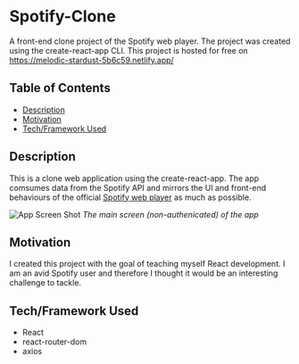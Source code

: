 # Spotify-Clone
A front-end clone project of the Spotify web player. The project was created using the create-react-app CLI. 
This project is hosted for free on https://melodic-stardust-5b6c59.netlify.app/ 

## Table of Contents
- [Description](#description)
- [Motivation](#motivation)
- [Tech/Framework Used](#techframework-used)

## Description
This is a clone web application using the create-react-app. The app comsumes data from the Spotify API and mirrors the UI and front-end behaviours of the official [Spotify web player](https://open.spotify.com/) as much as possible.

![App Screen Shot](https://github.com/JL978/spotify-clone-client/blob/master/demo/FrontPage.png)
*The main screen (non-authenicated) of the app*

## Motivation
I created this project with the goal of teaching myself React development. I am an avid Spotify user and therefore I thought it would be an interesting challenge to tackle. 


## Tech/Framework Used
* React
* react-router-dom
* axios
 
